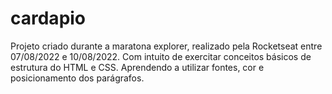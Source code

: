 # cardapio

<p>Projeto criado durante a maratona explorer, realizado pela Rocketseat entre 07/08/2022 e 10/08/2022. Com intuito de exercitar conceitos básicos de estrutura do HTML e CSS. Aprendendo a utilizar fontes, cor e posicionamento dos parágrafos. 




</p>
 
